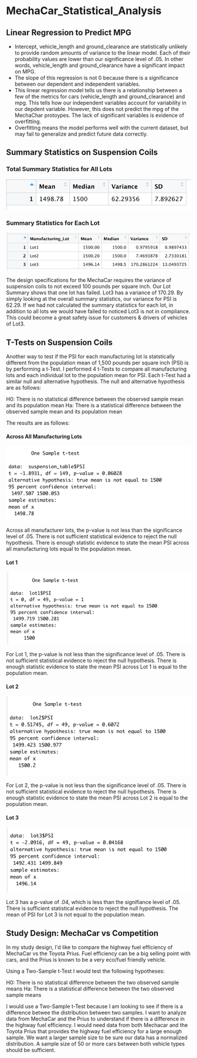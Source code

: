 # MechaCar_Statistical_Analysis

## Linear Regression to Predict MPG

* Intercept, vehicle_length and ground_clearance are statistically unlikely to provide random amounts of variance to the linear model. Each of their probability values are lower than our significance level of .05.  In other words, vehicle_length and ground_clearance have a significant impact on MPG. 
* The slope of this regression is not 0 because there is a significance between our dependent and independent variables. 
* This linear regression model tells us there is a relationship between a few of the metrics for cars (vehicle_length and ground_clearance) and mpg. This tells how our independent variables account for variability in our depdent variable. However, this does not predict the mpg of the MechaChar protoypes. The lack of significant variables is evidence of overfitting. 
* Overfitting means the model performs well with the current dataset, but may fail to generalize and predict future data correctly.

## Summary Statistics on Suspension Coils

### Total Summary Statistics for All Lots 
![total_summary](photos/total_summary.png)

### Summary Statistics for Each Lot 
![lot_summary](photos/lot_summary.png)

The design specifications for the MechaCar requires the variance of suspension coils to not exceed 100 pounds per square inch. Our Lot Summary shows that one lot has failed. Lot3 has a variance of 170.29. By simply looking at the overall summary statistics, our variance  for PSI is 62.29. If we had not calculated the summary statistics for each lot, in addition to all lots we would have failed to noticed Lot3 is not in compliance. This could become a great safety issue for customers & drivers of vehicles of Lot3. 

## T-Tests on Suspension Coils

Another way to test if the PSI for each manufacturing lot is statstically different from the population mean of 1,500 pounds per square inch (PSI) is by performing a t-Test. I performed 4 t-Tests to compare all manufacturing lots and each individual lot to the population mean for PSI. Each t-Test had a similar null and alternative hypothesis. The null and alternative hypothesis are as follows:





H0: There is no statistical difference between the observed sample mean and its population mean 
Ha: There is a statistical difference between the observed sample mean and its population mean

The results are as follows:
#### Across All Manufacturing Lots 
![psi_ttest1](photos/psi_ttest1.png)

Across all manufacturer lots, the p-value is not less than the significance level of .05. There is not sufficient statistical evidence to reject the null hypothesis. There is enough statistic evidence to state the mean PSI across all manufacturing lots equal to the population mean. 

#### Lot 1 
![lot1_ttest](photos/lot1_ttest.png)

For Lot 1, the p-value is not less than the significance level of .05. There is not sufficient statistical evidence to reject the null hypothesis. There is enough statistic evidence to state the mean PSI across Lot 1 is equal to the population mean. 

#### Lot 2 
![lot2_ttest](photos/lot2_ttest.png)

For Lot 2, the p-value is not less than the significance level of .05. There is not sufficient statistical evidence to reject the null hypothesis. There is enough statistic evidence to state the mean PSI across Lot 2 is equal to the population mean. 

#### Lot 3 
![lot3_ttest](photos/lot3_ttest.png)

Lot 3 has a p-value of .04, which is less than the signifiance level of .05. There is sufficient statistical evidence to reject the null hypothesis. The mean of PSI for Lot 3 is not equal to the population mean. 

## Study Design: MechaCar vs Competition

In my study design, I'd like to compare the highway fuel efficiency of MechaCar vs the Toyota Prius. Fuel efficiency can be a big selling point with cars, and the Prius is known to be a very eco/fuel friendly vehicle. 

Using a Two-Sample t-Test I would test the following hypotheses:


H0: There is no statistical difference between the two observed sample means
Ha: There is a statistical difference between the two observed sample means 

I would use a Two-Sample t-Test because I am looking to see if there is a difference betwee the distribution between two samples. I want to analyze data from MechaCar and the Prius to understand if there is a difference in the highway fuel efficiency. I would need data from both Mechacar and the Toyota Prius that provides the highway fuel efficiency for a large enough sample. We want a larger sample size to be sure our data has a normalized distribution. A sample size of 50 or more cars between both vehicle types should be sufficient. 





